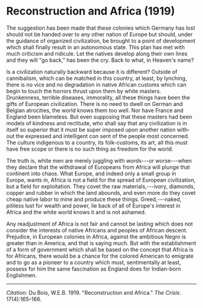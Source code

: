 <!--
title:   Reconstruction and Africa
author:  Du Bois, W.E.B.
journal: The Crisis
year:    1919
volume:  17
issue:   4
pages:   165-166
-->
# Reconstruction and Africa (1919)

The suggestion has been made that these colonies which Germany has lost should not be handed over to any other nation of Europe but should, under the guidance of organized civilization, be brought to a point of development which shall finally result in an autonomous state. This plan has met with much criticism and ridicule. Let the natives develop along their own lines and they will "go back," has been the cry. Back to what, in Heaven's name?

Is a civilization naturally backward because it is different? Outside of cannibalism, which can be matched in this country, at least, by lynching, there is no vice and no degradation in native African customs which can begin to touch the horrors thrust upon them by white masters. Drunkenness, terrible diseases, immorality, all these things have been the gifts of European civilization. There is no need to dwell on German and Belgian atrocities, the world knows them too well. Nor have France and England been blameless. But even supposing that these masters had been models of kindness and rectitude, who shall say that any civilization is in itself so superior that it must be super­ imposed upon another nation with­ out the expressed and intelligent con­ sent of the people most concerned. The culture indigenous to a country, its folk-customs, its art, all this must have free scope or there is no such thing as freedom for the world.

The truth is, white men are merely juggling with words---or worse---when they declare that the withdrawal of Europeans from Africa will plunge that continent into chaos. What Europe, and indeed only a small group in Europe, wants in, Africa is not a field for the spread of European civilization, but a field for exploita­tion. They covet the raw materials,---ivory, diamonds, copper and rubber in which the land abounds, and even more do they covet cheap native labor to mine and produce these things. Greed,---naked, pitiless lust for wealth and power, lie back of all of Europe's interest in Africa and the white world knows it and is not ashamed.

Any readjustment of Africa is not fair and cannot be lasting which does not consider the interests of native Africans and peoples of African descent. Prejudice, in European colonies in Africa, against the ambitious Negro is greater than in America, and that is saying much. But with the establishment of a form of gov­ernment which shall be based on the concept that Africa is for Africans, there would be a chance for the colored American to emigrate and to go as a pioneer to a country which must, sentimentally at least, possess for him the same fascination as England does for Indian-born English­men.

______________
*Citation:* Du Bois, W.E.B. 1919. "Reconstruction and Africa." *The Crisis*. 17(4):165&ndash;166.